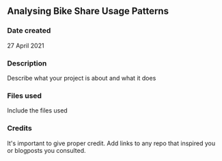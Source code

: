 

## Analysing Bike Share Usage Patterns

### Date created 
27 April 2021

### Description
Describe what your project is about and what it does

### Files used
Include the files used

### Credits
It's important to give proper credit. Add links to any repo that inspired you or blogposts you consulted.

